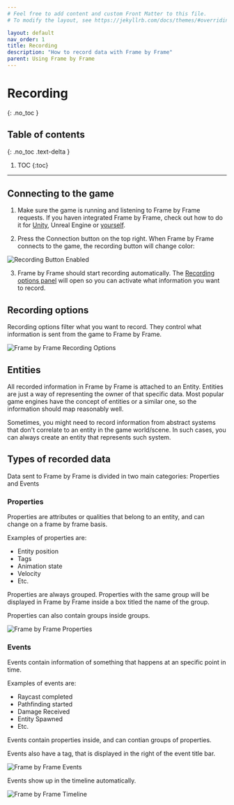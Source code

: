 ```yaml
---
# Feel free to add content and custom Front Matter to this file.
# To modify the layout, see https://jekyllrb.com/docs/themes/#overriding-theme-defaults

layout: default
nav_order: 1
title: Recording
description: "How to record data with Frame by Frame"
parent: Using Frame by Frame
---
```


# Recording
{: .no_toc }

## Table of contents
{: .no_toc .text-delta }

1. TOC
{:toc}

---

## Connecting to the game

1. Make sure the game is running and listening to Frame by Frame requests. If you haven integrated Frame by Frame, check out how to do it for [Unity](/FrameByFrame/unity/), Unreal Engine or [yourself](/FrameByFrame/custom-integrations/). 

2. Press the Connection button on the top right. When Frame by Frame connects to the game, the recording button will change color:

![Recording Button Enabled](/FrameByFrame/assets/images/RecordingButtonActive.png)

3. Frame by Frame should start recording automatically. The [Recording options panel](#recording-options) will open so you can activate what information you want to record.

## Recording options
Recording options filter what you want to record. They control what information is sent from the game to Frame by Frame.

![Frame by Frame Recording Options](/FrameByFrame/assets/images/screenshots/RecordingOptions.png)

## Entities
All recorded information in Frame by Frame is attached to an Entity. Entities are just a way of representing the owner of that specific data. Most popular game engines have the concept of entities or a similar one, so the information should map reasonably well.

Sometimes, you might need to record information from abstract systems that don't correlate to an entity in the game world/scene. In such cases, you can always create an entity that represents such system.

## Types of recorded data
Data sent to Frame by Frame is divided in two main categories: Properties and Events

### Properties
Properties are attributes or qualities that belong to an entity, and can change on a frame by frame basis.

Examples of properties are:
 - Entity position
 - Tags
 - Animation state
 - Velocity
 - Etc.

Properties are always grouped. Properties with the same group will be displayed in Frame by Frame inside a box titled the name of the group.

Properties can also contain groups inside groups.

![Frame by Frame Properties](/FrameByFrame/assets/images/screenshots/Properties.png)

### Events
Events contain information of something that happens at an specific point in time.

Examples of events are:
 - Raycast completed
 - Pathfinding started
 - Damage Received
 - Entity Spawned
 - Etc.

Events contain properties inside, and can contian groups of properties.

Events also have a tag, that is displayed in the right of the event title bar.

![Frame by Frame Events](/FrameByFrame/assets/images/screenshots/Events.png)

Events show up in the timeline automatically.

![Frame by Frame Timeline](/FrameByFrame/assets/images/screenshots/Timeline.png)